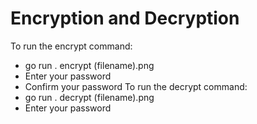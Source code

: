 # Encryption and Decryption
To run the encrypt command: 
  - go run . encrypt (filename).png
  - Enter your password
  - Confirm your password
To run the decrypt command:
  - go run . decrypt (filename).png
  - Enter your password


